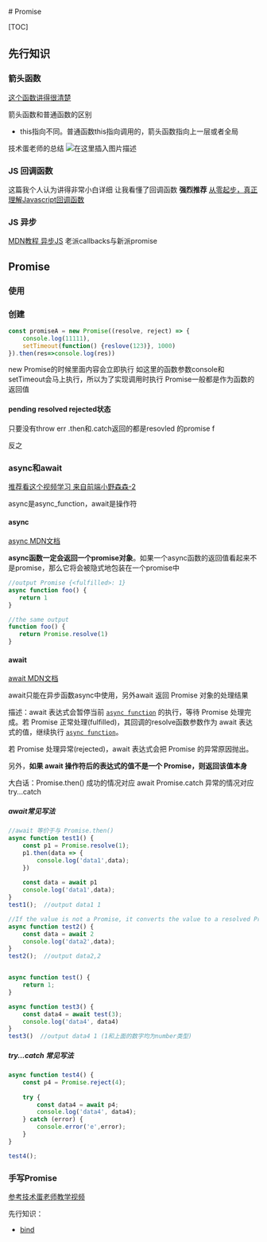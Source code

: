 ﻿﻿# Promise

[TOC] 

## 先行知识

### 箭头函数

[这个函数讲得很清楚](https://www.bilibili.com/video/BV1Yf4y1t7Aw/?spm_id_from=333.788.recommend_more_video.0)

箭头函数和普通函数的区别
- this指向不同。普通函数this指向调用的，箭头函数指向上一层或者全局

技术蛋老师的总结
![在这里插入图片描述](https://img-blog.csdnimg.cn/c570aa0151df4ec6ac120b47a938465b.png?x-oss-process=image/watermark,type_d3F5LXplbmhlaQ,shadow_50,text_Q1NETiBASHVtYW4gTGVhcm5pbmc=,size_20,color_FFFFFF,t_70,g_se,x_16)

### JS 回调函数
这篇我个人认为讲得非常小白详细 让我看懂了回调函数
**强烈推荐** 
[从零起步，真正理解Javascript回调函数](https://segmentfault.com/a/1190000021942060)

### JS 异步
[MDN教程 异步JS](https://developer.mozilla.org/zh-CN/docs/Learn/JavaScript/Asynchronous/Introducing)
老派callbacks与新派promise



## Promise

### 使用

### 创建

```js
const promiseA = new Promise((resolve, reject) => {
    console.log(11111),
    setTimeout(function() {reslove(123)}, 1000)
}).then(res=>console.log(res))
```

new Promise的时候里面内容会立即执行 如这里的函数参数console和setTimeout会马上执行，所以为了实现调用时执行 Promise一般都是作为函数的返回值

#### pending resolved rejected状态

只要没有throw err .then和.catch返回的都是resovled 的promise  f

反之

### async和await

[推荐看这个视频学习  来自前端小野森森-2](https://www.bilibili.com/video/BV1mb4y1D7hH?spm_id_from=333.999.0.0)

async是async_function，await是操作符

#### async

[async MDN文档](https://developer.mozilla.org/zh-CN/docs/Web/JavaScript/Reference/Statements/async_function)

**async函数一定会返回一个promise对象**。如果一个async函数的返回值看起来不是promise，那么它将会被隐式地包装在一个promise中

```js
//output Promise {<fulfilled>: 1}
async function foo() {
   return 1
}

//the same output
function foo() {
   return Promise.resolve(1)
}
```

#### await

[await MDN文档](https://developer.mozilla.org/zh-CN/docs/Web/JavaScript/Reference/Operators/await)

await只能在异步函数async中使用，另外await 返回 Promise 对象的处理结果

描述：await 表达式会暂停当前 [`async function`](https://developer.mozilla.org/zh-CN/docs/Web/JavaScript/Reference/Statements/async_function) 的执行，等待 Promise 处理完成。若 Promise 正常处理(fulfilled)，其回调的resolve函数参数作为 await 表达式的值，继续执行 [`async function`](https://developer.mozilla.org/zh-CN/docs/Web/JavaScript/Reference/Statements/async_function)。

若 Promise 处理异常(rejected)，await 表达式会把 Promise 的异常原因抛出。

另外，**如果 await 操作符后的表达式的值不是一个 Promise，则返回该值本身**



大白话：Promise.then()  成功的情况对应 await  Promise.catch 异常的情况对应try...catch

##### await常见写法

```js
//await 等价于与 Promise.then()
async function test1() {
    const p1 = Promise.resolve(1);
    p1.then(data => {
        console.log('data1',data);
    })
    
    const data = await p1
    console.log('data1',data);
}
test1();  //output data1 1

//If the value is not a Promise, it converts the value to a resolved Promise, and waits for it.
async function test2() {
    const data = await 2
    console.log('data2',data);
}
test2();  //output data2,2


async function test() {
    return 1;
}

async function test3() {
    const data4 = await test(3);
    console.log('data4', data4)
}
test3()  //output data4 1 (1和上面的数字均为number类型)

```

##### try...catch 常见写法

```js
async function test4() {
    const p4 = Promise.reject(4);
    
    try {
        const data4 = await p4;
        console.log('data4', data4);
    } catch (error) {
        console.error('e',error);
    }
}

test4();
```



### 手写Promise

[参考技术蛋老师教学视频](https://www.bilibili.com/video/BV1RR4y1p7my/?spm_id_from=333.788.recommend_more_video.2)

先行知识：

- [bind](https://www.bilibili.com/video/BV1m54y1q7hc?spm_id_from=333.999.0.0)

